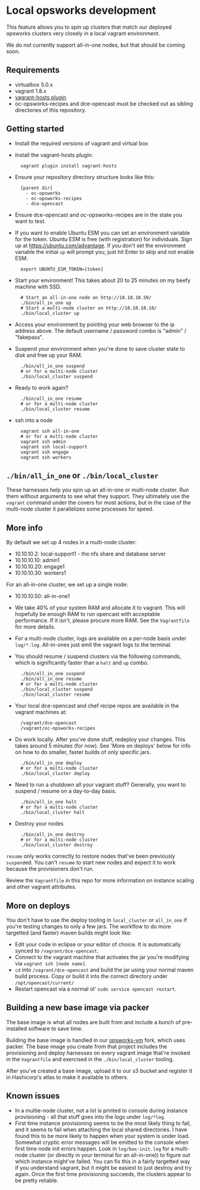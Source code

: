 # Local opsworks development

This feature allows you to spin up clusters that match our deployed opsworks
clusters very closely in a local vagrant environment.

We do not currently support all-in-one nodes, but that should be coming soon.

## Requirements

* virtualbox 5.0.x
* vagrant 1.8.x
* [vagrant-hosts plugin](https://github.com/oscar-stack/vagrant-hosts)
* oc-opsworks-recipes and dce-opencast must be checked out as sibling
  directories of this repository.

## Getting started

* Install the required versions of vagrant and virtual box
* Install the vagrant-hosts plugin:

        vagrant plugin install vagrant-hosts

* Ensure your repository directory structure looks like this:

        [parent dir]
          - oc-opsworks
          - oc-opsworks-recipes
          - dce-opencast

* Ensure dce-opencast and oc-opsworks-recipes are in the state you want
  to test.
* If you want to enable Ubuntu ESM you can set an environment variable for
  the token. Ubuntu ESM is free (with registration) for individuals. Sign up
  at https://ubuntu.com/advantage. If you don't set the environment variable 
  the initial `up` will prompt you; just hit Enter to skip and not enable ESM.
  
        export UBUNTU_ESM_TOKEN=[token]
        
* Start your environment! This takes about 20 to 25 minutes on my beefy machine
  with SSD.

        # Start an all-in-one node on http://10.10.10.50/
        ./bin/all_in_one up
        # Start a multi-node cluster on http://10.10.10.10/
        ./bin/local_cluster up

* Access your environment by pointing your web browser to the ip address above.
  The default username / password combo is "admin" / "fakepass".
* Suspend your environment when you're done to save cluster state to disk and 
  free up your RAM.

        ./bin/all_in_one suspend
        # or for a multi-node cluster
        ./bin/local_cluster suspend

* Ready to work again?

        ./bin/all_in_one resume
        # or for a multi-node cluster
        ./bin/local_cluster resume

* ssh into a node

        vagrant ssh all-in-one
        # or for a multi-node cluster
        vagrant ssh admin
        vagrant ssh local-support
        vagrant ssh engage
        vagrant ssh workers

## `./bin/all_in_one` or `./bin/local_cluster`

These harnesses help you spin up an all-in-one or multi-node cluster. Run them
without arguments to see what they support. They ultimately use the `vagrant`
command under the covers for most actions, but in the case of the multi-node
cluster it parallelizes some processes for speed.

## More info

By default we set up 4 nodes in a multi-node cluster:

* 10.10.10.2: local-support1 - the nfs share and database server
* 10.10.10.10: admin1
* 10.10.10.20: engage1
* 10.10.10.30: workers1

For an all-in-one cluster, we set up a single node:

* 10.10.10.50: all-in-one1

* We take 40% of your system RAM and allocate it to vagrant.  This will
  hopefully be enough RAM to run opencast with acceptable performance. If it
  isn't, please procure more RAM. See the `Vagrantfile` for more details.

* For a multi-node cluster, logs are available on a per-node basis under
  `log/*.log`.  All-in-ones just emit the vagrant logs to the terminal.

* You should resume / suspend clusters via the following commands, which is
  significantly faster than a `halt` and `up` combo.

        ./bin/all_in_one suspend
        ./bin/all_in_one resume
        # or for a multi-node cluster
        ./bin/local_cluster suspend
        ./bin/local_cluster resume

* Your local dce-opencast and chef recipe repos are available in the
  vagrant machines at:

        /vagrant/dce-opencast
        /vagrant/oc-opsworks-recipes

* Do work locally. After you've done stuff, redeploy your changes. This takes
  around 5 minutes (for now). See 'More on deploys' below for info on how to do
  smaller, faster builds of only specific jars.

        ./bin/all_in_one deploy
        # or for a multi-node cluster
        ./bin/local_cluster deploy

* Need to run a shutdown all your vagrant stuff? Generally, you want to suspend
  / resume on a day-to-day basis.

        ./bin/all_in_one halt
        # or for a multi-node cluster
        ./bin/local_cluster halt

* Destroy your nodes

        ./bin/all_in_one destroy
        # or for a multi-node cluster
        ./bin/local_cluster destroy

`resume` only works correctly to restore nodes that've been previously
`suspend`ed. You can't `resume` to start new nodes and expect it to work
because the provisioners don't run.

Review the `Vagrantfile` in this repo for more information on instance scaling
and other vagrant attributes.

## More on deploys

You don't have to use the deploy tooling in `local_cluster` or `all_in_one` if
you're testing changes to only a few jars.  The workflow to do more targetted
(and faster) maven builds might look like:

* Edit your code in eclipse or your editor of choice. It is automatically
  synced to `/vagrant/dce-opencast`.
* Connect to the vagrant machine that activates the jar you're modifying via
  `vagrant ssh [node name]`.
* `cd` into `/vagrant/dce-opencast` and build the jar using your normal
  maven build process. Copy or build it into the correct directory under
  `/opt/opencast/current/`
* Restart opencast via a normal ol' `sudo service opencast restart`.

## Building a new base image via packer

The base image is what all nodes are built from and include a bunch of
pre-installed software to save time.

Building the base image is handled in our
[opsworks-vm](https://github.com/harvard-dce/opsworks-vm) fork, which uses
packer.  The base image you create from that project includes the provisioning
and deploy harnesses on every vagrant image that're invoked in the
`Vagrantfile` and exercised in the `./bin/local_cluster` tooling.

After you've created a base image, upload it to our s3 bucket and register it
in Hashicorp's atlas to make it available to others.

## Known issues

* In a multie-node cluster, not a lot is printed to console during instance
  provisioning - all that stuff goes into the logs under `log/*log`.
* First time instance provisioning seems to be the most likely thing to fail,
  and it seems to fail when attaching the local shared directories.  I have
  found this to be more likely to happen when your system is under load. Somewhat
  cryptic error messages will be emitted to the console when first time node init
  errors happen. Look in `log/box-init.log` for a multi-node cluster (or directly
  in your terminal for an all-in-one)) to figure out which instance might've
  failed. You can fix this in a fairly targetted way if you understand vagrant,
  but it might be easiest to just destroy and try again. Once the first time
  provisioning succeeds, the clusters appear to be pretty reliable.
